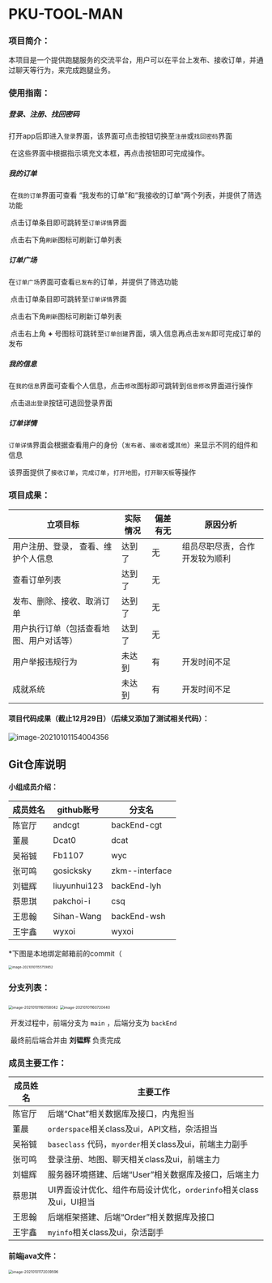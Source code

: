 # PKU-TOOL-MAN
### 项目简介：

​	本项目是一个提供跑腿服务的交流平台，用户可以在平台上发布、接收订单，并通过聊天等行为，来完成跑腿业务。



### 使用指南：

##### 登录、注册、找回密码

​	打开app后即进入`登录`界面，该界面可点击按钮切换至`注册`或`找回密码`界面

​	在这些界面中根据指示填充文本框，再点击按钮即可完成操作。



##### 我的订单

​	在`我的订单`界面可查看 “我发布的订单”和“我接收的订单”两个列表，并提供了筛选功能

​	点击订单条目即可跳转至`订单详情`界面

​	点击右下角`刷新`图标可刷新订单列表



##### 订单广场

​	在`订单广场`界面可查看`已发布`的订单，并提供了筛选功能

​	点击订单条目即可跳转至`订单详情`界面

​	点击右下角`刷新`图标可刷新订单列表

​	点击右上角 **+** 号图标可跳转至`订单创建`界面，填入信息再点击`发布`即可完成订单的发布



##### 我的信息

​	在`我的信息`界面可查看个人信息，点击`修改`图标即可跳转到`信息修改`界面进行操作

​	点击`退出登录`按钮可退回登录界面



##### 订单详情

​	`订单详情`界面会根据查看用户的身份（`发布者`、`接收者`或`其他`）来显示不同的组件和信息

​	该界面提供了`接收订单`，`完成订单`，`打开地图`，`打开聊天板`等操作



### 项目成果：

| **立项目标**                             | **实际情况** | **偏差有无** | **原因分析**                   |
| ---------------------------------------- | ------------ | ------------ | ------------------------------ |
| 用户注册、登录，  查看、维护个人信息     | 达到了       | 无           | 组员尽职尽责，合作开发较为顺利 |
| 查看订单列表                             | 达到了       | 无           |                                |
| 发布、删除、接收、取消订单               | 达到了       | 无           |                                |
| 用户执行订单（包括查看地图、用户对话等） | 达到了       | 无           |                                |
| 用户举报违规行为                         | 未达到       | 有           | 开发时间不足                   |
| 成就系统                                 | 未达到       | 有           | 开发时间不足                   |

#### 项目代码成果（截止12月29日）（后续又添加了测试相关代码）：

![image-20210101154004356](https://github.com/Dcat0/PKU-Tool-Man/blob/main/image/image-20210101154004356.png)





## Git仓库说明

#### 小组成员介绍：

| 成员姓名 | github账号   | 分支名         |
| -------- | ------------ | -------------- |
| 陈官厅   | andcgt       | backEnd-cgt    |
| 董晨     | Dcat0        | dcat           |
| 吴裕铖   | Fb1107       | wyc            |
| 张可鸣   | gosicksky    | zkm--interface |
| 刘韫辉   | liuyunhui123 | backEnd-lyh    |
| 蔡思琪   | pakchoi-i    | csq            |
| 王思翰   | Sihan-Wang   | backEnd-wsh    |
| 王宇鑫   | wyxoi        | wyxoi          |

*下图是本地绑定邮箱前的commit（

<img src="https://github.com/Dcat0/PKU-Tool-Man/blob/main/image/image-20210101155759852.png" alt="image-20210101155759852" style="zoom:45%;" />



### 分支列表：

<img src="https://github.com/Dcat0/PKU-Tool-Man/blob/main/image/image-20210101160158042.png" alt="image-20210101160158042" style="zoom:50%;" />

<img src="https://github.com/Dcat0/PKU-Tool-Man/blob/main/image/image-20210101160720440.png" alt="image-20210101160720440" style="zoom:50%;" />

​	开发过程中，前端分支为 `main` ，后端分支为 `backEnd` 

​	最终前后端合并由 **刘韫辉** 负责完成



### 成员主要工作：

| 成员姓名 | 主要工作                                                     |
| -------- | ------------------------------------------------------------ |
| 陈官厅   | 后端“Chat”相关数据库及接口，内鬼担当                         |
| 董晨     | `orderspace`相关class及ui，API文档，杂活担当                 |
| 吴裕铖   | `baseclass` 代码，`myorder`相关class及ui，前端主力副手       |
| 张可鸣   | 登录注册、地图、聊天相关class及ui，前端主力                  |
| 刘韫辉   | 服务器环境搭建、后端“User”相关数据库及接口，后端主力           |
| 蔡思琪   | UI界面设计优化、组件布局设计优化，`orderinfo`相关class及ui，UI担当 |
| 王思翰   | 后端框架搭建、后端“Order”相关数据库及接口                      |
| 王宇鑫   | `myinfo`相关class及ui，杂活副手                              |



#### 前端java文件：

<img src="https://github.com/Dcat0/PKU-Tool-Man/blob/main/image/image-20210101172039596.png" alt="image-20210101172039596" style="zoom:50%;" />
